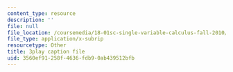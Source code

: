 ```yaml
---
content_type: resource
description: ''
file: null
file_location: /coursemedia/18-01sc-single-variable-calculus-fall-2010/3560ef91258f4636fdb90ab439512bfb_PNTnmH6jsRI.srt
file_type: application/x-subrip
resourcetype: Other
title: 3play caption file
uid: 3560ef91-258f-4636-fdb9-0ab439512bfb
---
```

